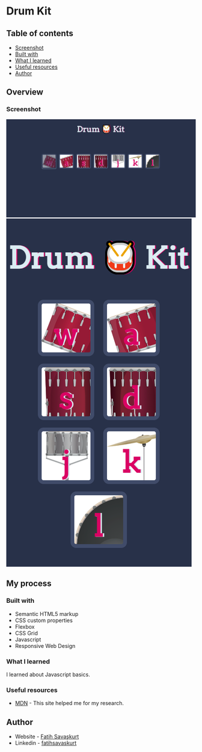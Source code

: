 # Drum Kit


## Table of contents

  - [Screenshot](#screenshot)
  - [Built with](#built-with)
  - [What I learned](#what-i-learned)
  - [Useful resources](#useful-resources)
- [Author](#author)



## Overview


### Screenshot

![Alt text(/results/summary/component-main/design/desktop-design.jpg raw=true "Optional Title")](https://github.com/fatihsavaskurt/js-projects/blob/d4d4594466917f1d0bb1d0163b30adc0d995c5f1/Drum%20Kit/images/Screenshot_1.png)
![Alt text(/results/summary/component-main/design/desktop-design.jpg raw=true "Optional Title")](https://github.com/fatihsavaskurt/js-projects/blob/d4d4594466917f1d0bb1d0163b30adc0d995c5f1/Drum%20Kit/images/Screenshot_2.png)



## My process

### Built with

- Semantic HTML5 markup
- CSS custom properties
- Flexbox
- CSS Grid
- Javascript
- Responsive Web Design


### What I learned

I learned about Javascript basics.



### Useful resources

- [MDN](https://developer.mozilla.org/en-US/) - This site helped me for my research. 

## Author

- Website - [Fatih Savaşkurt](fatihsavaskurt.github.io)
- Linkedin - [fatihsavaskurt](www.linkedin.com/in/fatihsavaskurt)

